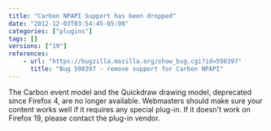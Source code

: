```yaml
---
title: "Carbon NPAPI Support has been dropped"
date: "2012-12-03T03:54:45-05:00"
categories: ["plugins"]
tags: []
versions: ["19"]
references:
    - url: "https://bugzilla.mozilla.org/show_bug.cgi?id=598397"
      title: "Bug 598397 - remove support for Carbon NPAPI"
---
```

The Carbon event model and the Quickdraw drawing model, deprecated since Firefox 4, are no longer available. Webmasters should make sure your content works well if it requires any special plug-in. If it doesn't work on Firefox 19, please contact the plug-in vendor.
